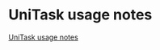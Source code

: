 # UniTask usage notes
[UniTask usage notes](https://aiwithcloud.com/2022/09/16/unitask_usage_notes/)